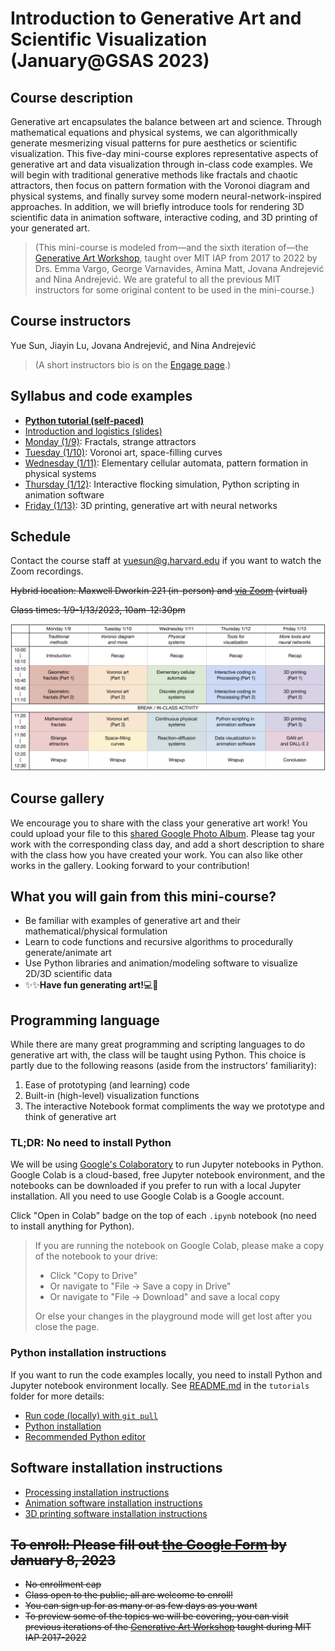 # Introduction to Generative Art and Scientific Visualization (January@GSAS 2023)

## Course description

Generative art encapsulates the balance between art and science. Through mathematical equations and physical systems, we can algorithmically generate mesmerizing visual patterns for pure aesthetics or scientific visualization. This five-day mini-course explores representative aspects of generative art and data visualization through in-class code examples. We will begin with traditional generative methods like fractals and chaotic attractors, then focus on pattern formation with the Voronoi diagram and physical systems, and finally survey some modern neural-network-inspired approaches. In addition, we will briefly introduce tools for rendering 3D scientific data in animation software, interactive coding, and 3D printing of your generated art.

>(This mini-course is modeled from—and the sixth iteration of—the [Generative Art Workshop](https://github.com/gvarnavi/generative-art-iap), taught over MIT IAP from 2017 to 2022 by Drs. Emma Vargo, George Varnavides, Amina Matt, Jovana Andrejević and Nina Andrejević. We are grateful to all the previous MIT instructors for some original content to be used in the mini-course.)

## Course instructors
Yue Sun, Jiayin Lu, Jovana Andrejević, and Nina Andrejević
>(A short instructors bio is on the [Engage page](https://engage.gsas.harvard.edu/event/8632768).)

## Syllabus and code examples

- **[Python tutorial (self-paced)](https://github.com/yue-sun/generative-art/tree/main/tutorials)**
- [Introduction and logistics (slides)](https://github.com/yue-sun/generative-art/blob/main/01_monday/00_intro_logistics.pdf)
- [Monday (1/9)](https://github.com/yue-sun/generative-art/tree/main/01_monday/README.md): Fractals, strange attractors
- [Tuesday (1/10)](https://github.com/yue-sun/generative-art/tree/main/02_tuesday/README.md): Voronoi art, space-filling curves
- [Wednesday (1/11)](https://github.com/yue-sun/generative-art/tree/main/03_wednesday/README.md): Elementary cellular automata, pattern formation in physical systems
- [Thursday (1/12)](https://github.com/yue-sun/generative-art/tree/main/04_thursday/README.md): Interactive flocking simulation, Python scripting in animation software
- [Friday (1/13)](https://github.com/yue-sun/generative-art/tree/main/05_friday/README.md): 3D printing, generative art with neural networks



## Schedule

Contact the course staff at yuesun@g.harvard.edu if you want to watch the Zoom recordings.

~~Hybrid location: Maxwell Dworkin 221 (in-person) and [via Zoom](https://harvard.zoom.us/j/98070950257?pwd=K2F0cDBUM0IxZkplbFBRWG01N1BEdz09) (virtual)~~

~~Class times: 1/9-1/13/2023, 10am-12:30pm~~

![Course Schedule](figs/schedule_2023.png)

## Course gallery

We encourage you to share with the class your generative art work! You could upload your file to this [shared Google Photo Album](https://photos.app.goo.gl/RxjNkAPqLugHKFzTA). Please tag your work with the corresponding class day, and add a short description to share with the class how you have created your work. You can also like other works in the gallery. Looking forward to your contribution!

## What you will gain from this mini-course?

- Be familiar with examples of generative art and their mathematical/physical formulation
- Learn to code functions and recursive algorithms to procedurally generate/animate art
- Use Python libraries and animation/modeling software to visualize 2D/3D scientific data
- :sparkles::sparkles:**Have fun generating art!**:computer::art:

## Programming language

While there are many great programming and scripting languages to do generative art with, the class will be taught using Python. This choice is partly due to the following reasons (aside from the instructors' familiarity):
1. Ease of prototyping (and learning) code
2. Built-in (high-level) visualization functions
3. The interactive Notebook format compliments the way we prototype and think of generative art

### TL;DR: No need to install Python

We will be using [Google's Colaboratory](https://colab.research.google.com/notebooks/welcome.ipynb) to run Jupyter notebooks in Python. Google Colab is a cloud-based, free Jupyter notebook environment, and the notebooks can be downloaded if you prefer to run with a local Jupyter installation. All you need to use Google Colab is a Google account.

Click "Open in Colab" badge on the top of each `.ipynb` notebook (no need to install anything for Python).

> If you are running the notebook on Google Colab, please make a copy of the notebook to your drive:
>
> - Click "Copy to Drive"
> - Or navigate to "File -> Save a copy in Drive"
> - Or navigate to "File -> Download" and save a local copy
>
> Or else your changes in the playground mode will get lost after you close the page.

### Python installation instructions

If you want to run the code examples locally, you need to install Python and Jupyter notebook environment locally. See [README.md](https://github.com/yue-sun/generative-art/tree/main/tutorials) in the `tutorials` folder for more details:
- [Run code (locally) with `git pull`](https://github.com/yue-sun/generative-art/tree/main/tutorials#run-code-locally)
- [Python installation](https://github.com/yue-sun/generative-art/tree/main/tutorials#python-installation)
- [Recommended Python editor](https://github.com/yue-sun/generative-art/tree/main/tutorials#recommended-python-editor)

## Software installation instructions

- [Processing installation instructions](https://github.com/yue-sun/generative-art/blob/main/04_thursday#processing-installation-instructions)
- [Animation software installation instructions](https://github.com/yue-sun/generative-art/blob/main/04_thursday#animation-software-installation-instructions)
- [3D printing software installation instructions](https://github.com/yue-sun/generative-art/tree/main/05_friday#3d-printing-software-download-and-preparation-instructions)

## ~~**To enroll: Please fill out [the Google Form](https://docs.google.com/forms/d/e/1FAIpQLScz5_jmoouKRGaHxp-3YwT_7SfrEJYPgFAIoVfT7sPREAXWTQ/viewform) by January 8, 2023**~~

- ~~No enrollment cap~~
- ~~Class open to the public; all are welcome to enroll!~~
- ~~You can sign up for as many or as few days as you want~~
- ~~To preview some of the topics we will be covering, you can visit previous iterations of the [Generative Art Workshop](https://github.com/gvarnavi/generative-art-iap) taught during MIT IAP 2017-2022~~